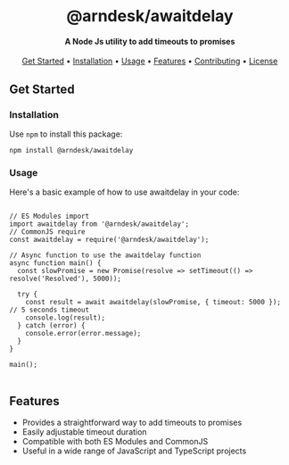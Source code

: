 <br />

<h1 align="center">@arndesk/awaitdelay</h1>
<h4 align="center">A Node Js utility to add timeouts to promises</h4>

<p align="center">
  <a href="#get-started">Get Started</a> &bull;
  <a href="#installation">Installation</a> &bull;
  <a href="#usage">Usage</a> &bull;
  <a href="#features">Features</a> &bull;
  <a href="#contributing">Contributing</a> &bull;
  <a href="#license">License</a>
</p>

<h2 id="get-started">Get Started</h2>

<h3 id="installation">Installation</h3>

<p>Use <code>npm</code> to install this package:</p>

<pre>
<code>npm install @arndesk/awaitdelay</code>
</pre>

<h3 id="usage">Usage</h3>

<p>Here's a basic example of how to use awaitdelay in your code:</p>

<pre>
<code>
// ES Modules import
import awaitdelay from '@arndesk/awaitdelay';
// CommonJS require
const awaitdelay = require('@arndesk/awaitdelay');

// Async function to use the awaitdelay function
async function main() {
  const slowPromise = new Promise(resolve => setTimeout(() => resolve('Resolved'), 5000));

  try {
    const result = await awaitdelay(slowPromise, { timeout: 5000 }); // 5 seconds timeout
    console.log(result);
  } catch (error) {
    console.error(error.message);
  }
}

main();
</code>
</pre>

<h2 id="features">Features</h2>

<ul>
  <li>Provides a straightforward way to add timeouts to promises</li>
  <li>Easily adjustable timeout duration</li>
  <li>Compatible with both ES Modules and CommonJS</li>
  <li>Useful in a wide range of JavaScript and TypeScript projects</li>
</ul>

